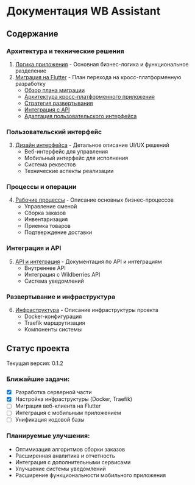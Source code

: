 # Документация WB Assistant

## Содержание

### Архитектура и технические решения

1. [Логика приложения](logic.md) - Основная бизнес-логика и функциональное разделение
2. [Миграция на Flutter](migration/01-plan-overview.md) - План перехода на кросс-платформенную разработку
   - [Обзор плана миграции](migration/01-plan-overview.md)
   - [Архитектура кросс-платформенного приложения](migration/02-architecture.md)
   - [Стратегия развертывания](migration/03-deployment.md)
   - [Интеграция с API](migration/04-api-integration.md)
   - [Адаптация пользовательского интерфейса](migration/05-ui-adaptation.md)

### Пользовательский интерфейс

3. [Дизайн интерфейса](ui-design.md) - Детальное описание UI/UX решений
   - Веб-интерфейс для управления
   - Мобильный интерфейс для исполнения
   - Система реквестов
   - Технические аспекты реализации

### Процессы и операции

4. [Рабочие процессы](workflows.md) - Описание основных бизнес-процессов
   - Управление сменой
   - Сборка заказов
   - Инвентаризация
   - Приемка товаров
   - Подтверждение доставки
   
### Интеграция и API

5. [API и интеграция](api/overview.md) - Документация по API и интеграциям
   - Внутреннее API
   - Интеграция с Wildberries API
   - Система уведомлений

### Развертывание и инфраструктура

6. [Инфраструктура](infrastructure.md) - Описание инфраструктуры проекта
   - Docker-конфигурация
   - Traefik маршрутизация
   - Компоненты системы

## Статус проекта

Текущая версия: 0.1.2

### Ближайшие задачи:

- [x] Разработка серверной части
- [x] Настройка инфраструктуры (Docker, Traefik)
- [ ] Миграция веб-клиента на Flutter
- [ ] Интеграция с мобильным приложением
- [ ] Унификация кодовой базы

### Планируемые улучшения:

- Оптимизация алгоритмов сборки заказов
- Расширенная аналитика и отчетность
- Интеграция с дополнительными сервисами
- Улучшение системы уведомлений
- Расширение функциональности мобильного приложения 